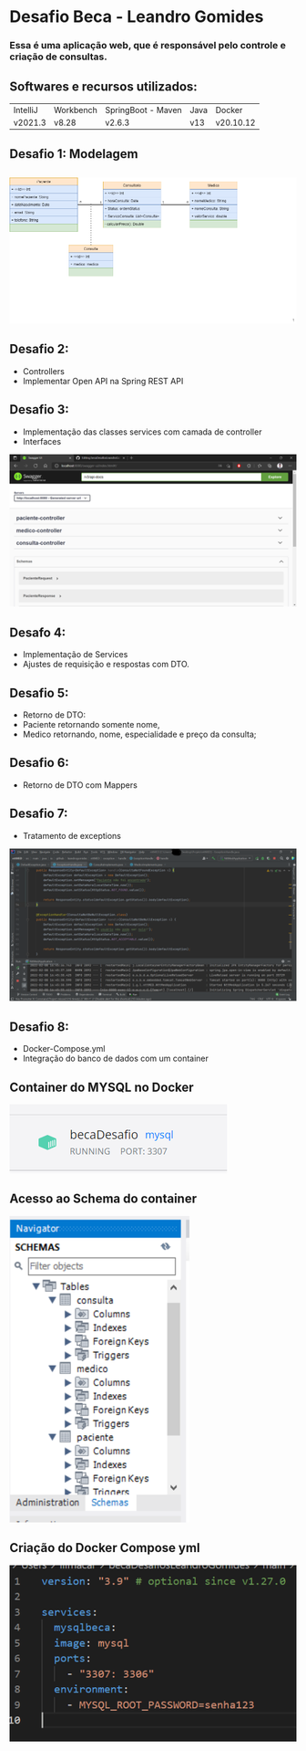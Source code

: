 # Desafio Beca - Leandro Gomides

### Essa é uma aplicação web, que é responsável pelo controle e criação de consultas.

## Softwares e recursos utilizados:

<table>
  <tr>
  <td> IntelliJ </td>
  <td> Workbench </td>
  <td> SpringBoot - Maven </td>
  <td> Java </td>
  <td> Docker </td>
    </tr>
    <tr>
  <td> v2021.3 </td>
  <td> v8.28 </td>
  <td> v2.6.3 </td>
  <td> v13 </td>
  <td> v20.10.12 </td>
    </tr>
</table>
  
## Desafio 1: Modelagem <h2>

  ![Modelo Conceitual](https://github.com/xAzKaR/becaDesafiosLeandroGomides/blob/main/DiagramaConceitual.png?raw=true)

 
## Desafio 2:
* Controllers
* Implementar Open API na Spring REST API



## Desafio 3:
* Implementação das classes services com camada de controller
* Interfaces


![Swagger](https://github.com/xAzKaR/becaDesafiosLeandroGomides/blob/main/SwaggerRestAPI.png?raw=true)


## Desafo 4:
* Implementação de Services
* Ajustes de requisição e respostas com DTO.


## Desafio 5:
* Retorno de DTO:
* Paciente retornando somente nome,
* Medico retornando, nome, especialidade e preço da consulta;
  

## Desafio 6:
* Retorno de DTO com Mappers

  
## Desafio 7:
* Tratamento de exceptions

![Exceptions](https://github.com/xAzKaR/becaDesafiosLeandroGomides/blob/main/Exceptions.png?raw=true)


## Desafio 8:
* Docker-Compose.yml
* Integração do banco de dados com um container
  

## Container do MYSQL no Docker
![Docker Banco](https://github.com/xAzKaR/becaDesafiosLeandroGomides/blob/desafio8/dockerbanco.png?raw=true)

## Acesso ao Schema do container
![MySQL Banco](https://github.com/xAzKaR/becaDesafiosLeandroGomides/blob/desafio8/mysqlbanco.png?raw=true)

## Criação do Docker Compose yml
![Docker Compose](https://github.com/xAzKaR/becaDesafiosLeandroGomides/blob/desafio8/dockercompose.png?raw=true)



